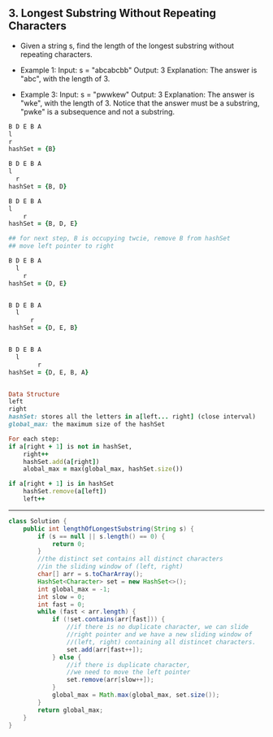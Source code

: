 ## 3. Longest Substring Without Repeating Characters

- Given a string s, find the length of the longest substring without repeating characters.

- Example 1:
  Input: s = "abcabcbb"
  Output: 3
  Explanation: The answer is "abc", with the length of 3.

- Example 3:
  Input: s = "pwwkew"
  Output: 3
  Explanation: The answer is "wke", with the length of 3.
  Notice that the answer must be a substring, 
  "pwke" is a subsequence and not a substring.


```ruby
B D E B A
l
r
hashSet = {B}

B D E B A
l
  r
hashSet = {B, D}

B D E B A
l
    r
hashSet = {B, D, E}

## for next step, B is occupying twcie, remove B from hashSet
## move left pointer to right 

B D E B A
  l
    r
hashSet = {D, E}


B D E B A
  l
      r
hashSet = {D, E, B}


B D E B A
  l
        r
hashSet = {D, E, B, A}


Data Structure
left
right
hashSet: stores all the letters in a[left... right] (close interval)
global_max: the maximum size of the hashSet

For each step:
if a[right + 1] is not in hashSet,
    right++
    hashSet.add(a[right])
    alobal_max = max(global_max, hashSet.size())

if a[right + 1] is in hashSet
    hashSet.remove(a[left])
    left++
```

---

```java
class Solution {
    public int lengthOfLongestSubstring(String s) {
        if (s == null || s.length() == 0) {
            return 0;
        }
        //the distinct set contains all distinct characters
        //in the sliding window of (left, right)        
        char[] arr = s.toCharArray();
        HashSet<Character> set = new HashSet<>();
        int global_max = -1;
        int slow = 0;
        int fast = 0;
        while (fast < arr.length) {
            if (!set.contains(arr[fast])) {
                //if there is no duplicate character, we can slide
                //right pointer and we have a new sliding window of
                //(left, right) containing all distincet characters.                
                set.add(arr[fast++]);
            } else {
                //if there is duplicate character, 
                //we need to move the left pointer                
                set.remove(arr[slow++]);
            }
            global_max = Math.max(global_max, set.size());
        }
        return global_max;
    }
}
```